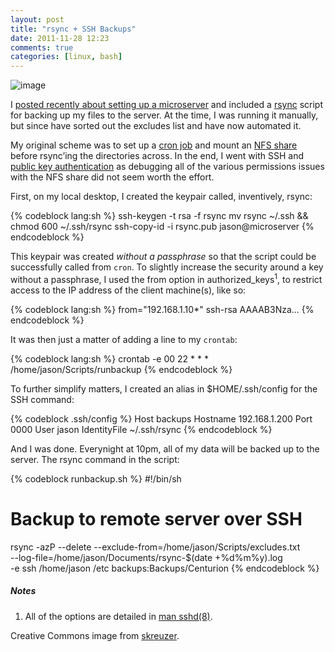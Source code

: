 ```yaml
---
layout: post
title: "rsync + SSH Backups"
date: 2011-11-28 12:23
comments: true
categories: [linux, bash]
---
```

![image](http://dl.dropbox.com/u/261312/Blog-images/rsync-ssh.png)

I [posted recently about setting up a microserver](http://jasonwryan.com/blog/2011-11-18-microserver/ "Writeup of microserver setup")
and included a
[rsync](http://en.wikipedia.org/wiki/Rsync "Wikipedia rsync article")
script for backing up my files to the server. At the time, I was running
it manually, but since have sorted out the excludes list and have now
automated it.

My original scheme was to set up a 
[cron job](http://en.wikipedia.org/wiki/Cron "Wikipedia entry on cron") and
mount an 
[NFS share](http://en.wikipedia.org/wiki/Network_File_System_%28protocol%29 "Wikipedia NFS protocol article")
before rsync’ing the directories across. In the end, I went with SSH and
[public key authentication](http://en.wikipedia.org/wiki/Public-key_cryptography "Wikipedia: public key cryptography")
as debugging all of the various permissions issues with the NFS share
did not seem worth the effort.

First, on my local desktop, I created the keypair called, inventively,
rsync:

{% codeblock lang:sh %}
ssh-keygen -t rsa -f rsync
mv rsync ~/.ssh && chmod 600 ~/.ssh/rsync
ssh-copy-id -i rsync.pub jason@microserver
{% endcodeblock %}

This keypair was created *without a passphrase* so that the script could
be successfully called from `cron`. To slightly increase the security
around a key without a passphrase, I used the from option in
authorized\_keys<sup>1</sup>, to restrict access to the IP address of the client
machine(s), like so:

{% codeblock lang:sh %}
from="192.168.1.10*" ssh-rsa AAAAB3Nza...
{% endcodeblock %}

It was then just a matter of adding a line to my `crontab`:

{% codeblock lang:sh %}
crontab -e
00 22 * * * /home/jason/Scripts/runbackup
{% endcodeblock %}

To further simplify matters, I created an alias in <span class="file">$HOME/.ssh/config</span> for
the SSH command:

{% codeblock .ssh/config %}
Host backups
   Hostname 192.168.1.200
   Port 0000
   User jason
   IdentityFile ~/.ssh/rsync
{% endcodeblock %}

And I was done. Everynight at 10pm, all of my data will be backed up to
the server. The rsync command in the script:

{% codeblock runbackup.sh %}
#!/bin/sh
# Backup to remote server over SSH

rsync -azP --delete --exclude-from=/home/jason/Scripts/excludes.txt \
    --log-file=/home/jason/Documents/rsync-$(date +%d%m%y).log \
    -e ssh /home/jason /etc backups:Backups/Centurion
{% endcodeblock %}

##### Notes
1. All of the options are detailed in [man sshd(8)](http://www.manpagez.com/man/8/sshd/ "manual page for sshd").

Creative Commons image from
[skreuzer](http://www.flickr.com/photos/skreuzer/511738484/ "Flickr image from skreuzer").
